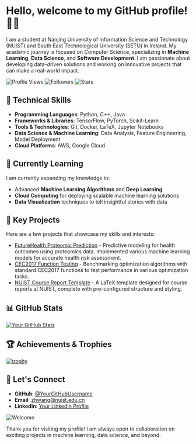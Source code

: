 # Hello, welcome to my GitHub profile! 👋✨

I am a student at Nanjing University of Information Science and Technology (NUIST) and South East Technological University (SETU) in Ireland. My academic journey is focused on Computer Science, specializing in **Machine Learning**, **Data Science**, and **Software Development**. I am passionate about developing data-driven solutions and working on innovative projects that can make a real-world impact.

![Profile Views](https://komarev.com/ghpvc/?username=YourGitHubUsername&color=blue) 
![Followers](https://img.shields.io/github/followers/YourGitHubUsername?label=Followers&style=social) 
![Stars](https://img.shields.io/github/stars/YourGitHubUsername?label=Stars&style=social)

## 🔧 Technical Skills
- **Programming Languages**: Python, C++, Java
- **Frameworks & Libraries**: TensorFlow, PyTorch, Scikit-Learn
- **Tools & Technologies**: Git, Docker, LaTeX, Jupyter Notebooks
- **Data Science & Machine Learning**: Data Analysis, Feature Engineering, Model Deployment
- **Cloud Platforms**: AWS, Google Cloud

## 🌱 Currently Learning
I am currently expanding my knowledge in:
- Advanced **Machine Learning Algorithms** and **Deep Learning**
- **Cloud Computing** for deploying scalable machine learning solutions
- **Data Visualization** techniques to tell insightful stories with data

## 📂 Key Projects
Here are a few projects that showcase my skills and interests:

- [FutureHealth Proteomic Prediction](https://github.com/YourGitHubUsername/FutureHealthProteomicPrediction) - Predictive modeling for health outcomes using proteomics data. Implemented various machine learning models for accurate health risk assessment.
- [CEC2017 Function Testing](https://github.com/YourGitHubUsername/CEC2017FunctionTesting) - Benchmarking optimization algorithms with standard CEC2017 functions to test performance in various optimization tasks.
- [NUIST Course Report Template](https://github.com/YourGitHubUsername/nuistReport) - A LaTeX template designed for course reports at NUIST, complete with pre-configured structure and styling.

## 📊 GitHub Stats
[![Your GitHub Stats](https://github-readme-stats.vercel.app/api?username=YourGitHubUsername&show_icons=true&theme=radical)](https://github.com/YourGitHubUsername)

## 🏆 Achievements & Trophies
[![trophy](https://github-profile-trophy.vercel.app/?username=YourGitHubUsername&theme=onedark)](https://github.com/ryo-ma/github-profile-trophy)

## 👥 Let's Connect
- **GitHub**: [@YourGitHubUsername](https://github.com/YourGitHubUsername)
- **Email**: [zhwang@nuist.edu.cn](zhwang@nuist.edu.cn)
- **LinkedIn**: [Your LinkedIn Profile](https://www.linkedin.com/in/YourLinkedInUsername)

![Welcome](https://media.giphy.com/media/l0ExwOAYgW6u7YBCI/giphy.gif)

Thank you for visiting my profile! I am always open to collaboration on exciting projects in machine learning, data science, and beyond.
